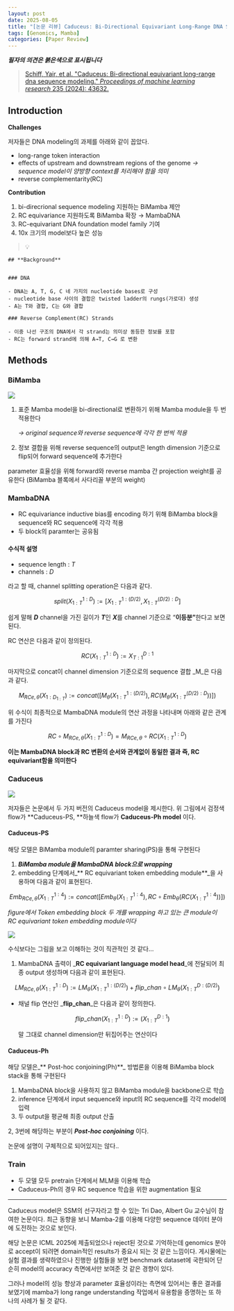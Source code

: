 ```yaml
---
layout: post
date: 2025-08-05
title: "[논문 리뷰] Caduceus: Bi-Directional Equivariant Long-Range DNA Sequence Modeling"
tags: [Genomics, Mamba]
categories: [Paper Review]
---
```


<span class="notion-red">_**필자의 의견은 붉은색으로 표시됩니다**_</span>


> [Schiff, Yair, et al. "Caduceus: Bi-directional equivariant long-range dna sequence modeling." ](https://pmc.ncbi.nlm.nih.gov/articles/PMC12189541/)[_Proceedings of machine learning research_](https://pmc.ncbi.nlm.nih.gov/articles/PMC12189541/)[ 235 (2024): 43632.](https://pmc.ncbi.nlm.nih.gov/articles/PMC12189541/)



## Introduction


**Challenges**


저자들은 DNA modeling의 과제를 아래와 같이 꼽았다.

- long-range token interaction
- effects of upstream and downstream regions of the genome 
_→ sequence model이 양방향 context를 처리해야 함을 의미_
- reverse complementarity(RC)

**Contribution**

1. bi-direcrional sequence modeling 지원하는 BiMamba 제안
1. RC equivariance 지원하도록 BiMamba 확장 → MambaDNA
1. RC-equivariant DNA foundation model family 기여
1. 10x 크기의 model보다 높은 성능

> 💡 


	## **Background**


	### DNA

	- DNA는 A, T, G, C 네 가지의 nucleotide bases로 구성
	- nucleotide base 사이의 결합은 twisted ladder의 rungs(가로대) 생성
	- A는 T와 결합, C는 G와 결합

	### Reverse Complement(RC) Strands

	- 이중 나선 구조의 DNA에서 각 strand는 의미상 동등한 정보를 포함
	- RC는 forward strand에 의해 A→T, C→G 로 변환


## Methods



### BiMamba


![](https://prod-files-secure.s3.us-west-2.amazonaws.com/542b861c-36a8-4051-84e5-8804b6728dba/2c247d59-7815-4980-99f0-8f0d21f445a7/image.png?X-Amz-Algorithm=AWS4-HMAC-SHA256&X-Amz-Content-Sha256=UNSIGNED-PAYLOAD&X-Amz-Credential=ASIAZI2LB4664F5SGWHK%2F20250922%2Fus-west-2%2Fs3%2Faws4_request&X-Amz-Date=20250922T004138Z&X-Amz-Expires=3600&X-Amz-Security-Token=IQoJb3JpZ2luX2VjEJn%2F%2F%2F%2F%2F%2F%2F%2F%2F%2FwEaCXVzLXdlc3QtMiJIMEYCIQDxU9FOxc9U2jGm62iKnhFGOaM7mN3To9J7zYzYtvROYwIhAI4SRdlUrxrT390PKqQ7GVdA7g6z%2Bto9L4ItcM7YaSvmKv8DCCIQABoMNjM3NDIzMTgzODA1IgxUxctLJ0kyiG2rGyoq3APeRkhxny5EVWAWQeAnjjxjXM8FdhUKFiT9bBUM%2Bk%2B5WWMgfLU5Fs8KHSEpRUjR5nEe92exduYZYQ6BfGL9oSuHHGWgRu2Yy8wGyxkSBJOdUuAbzatQI5aE4WBo16LrB9UvAMsSmJbHhMxe4L9RT7sXRnyShMB%2FiEuU0eQbyPrX4ZesHt7Xq0yRZIu9ic8c7eKJRlL895t5djrX6Q9rVIlHn51pHcKqAz09GU03gkIsoh2Ph0yay6c64DGnfjmGPYdACKju2ugUtWD8O9yQs7KG39PF42dc6%2FfaNiAVLUjqpYyzLUEVzCMLXqiO8W%2BFLSpfzskaldBqJucBY3BPYXiFyGRWVKv4YOti%2BqIPZVSMnHRuCmccqM9nucHmq0tbsqBQbpnipjWNtwudXD5TuOrn3QX8nlvWZrSCHK46cqd0WBmF7Lr%2BSPjZnk0NnPD%2F5L65b6rcBgLPDgIuRHG9Hmezgunx5z2iL%2BIC6afewX58%2BIllVzR1ca%2BJnn%2FYxFWiB%2F8W%2F%2FCWoWdRapu4YHqTmt3lqUiCdUwhbbUWs8BN29naAYV9xAu5W40967hfMwxMd5IqgYLeW29jjImpi75EZ%2BEhWJUnoGBvDvKkLg%2B%2BjAObCLGsZ94pv69ynOmFUTDsr8LGBjqkAWy%2FayfoqXP3Epb4f9HrZqTF8TB9lSU0FdhtX%2B8wu5IQY%2BYL%2FtDdLW%2FZ75V3XT8zIAsBViJZX5PhOUT7sz1T9ChQ13QS6Gv65EeiYzh4GJaxVd0gEXysEuSEYud%2BGExGrv8I3kv2Nnk%2BwunTQ4J53uQ9ATr6M6An6yVsGWw%2BEI1xBcBg8ku1%2ByL5WhZ8UCHuokQwQAZqr28dVNp9aQxv%2FlM23Vzw&X-Amz-Signature=cfb3f46eaac663cce6b078575bcd528fba9671f809ed0e7930899752edf64f9d&X-Amz-SignedHeaders=host&x-amz-checksum-mode=ENABLED&x-id=GetObject)

1. 표준 Mamba model을 bi-directional로 변환하기 위해 Mamba module을 두 번 적용한다

	_→ original sequence와 reverse sequence에 각각 한 번씩 적용_

1. 정보 결합을 위해 reverse sequence의 output은 length dimension 기준으로 flip되어 forward sequence에 추가한다

parameter 효율성을 위해 forward와 reverse mamba 간 projection weight를 공유한다 (BiMamba 블록에서 사다리꼴 부분의 weight)



### MambaDNA

- RC equivariance inductive bias를 encoding 하기 위해 BiMamba block을 sequence와 RC sequence에 각각 적용
- 두 block의 paramter는 공유됨


#### 수식적 설명

- sequence length : _T_
- channels : _D_

라고 할 때,  channel splitting operation은 다음과 같다.


$$
split(X^{1:D}_{1:T}):=[X^{1:(D/2)}_{1:T},X^{(D/2):D}_{1:T}]
$$


<span class="notion-red">쉽게 말해 </span><span class="notion-red">_**D**_</span><span class="notion-red"> channel을 가진 길이가 </span><span class="notion-red">_**T**_</span><span class="notion-red">인 </span><span class="notion-red">_**X**_</span><span class="notion-red">를 channel 기준으로 “</span><span class="notion-red">**이등분”**</span><span class="notion-red">한다고 보면 된다.</span>


RC 연산은 다음과 같이 정의된다.


$$
RC(X^{1:D}_{1:T}):=X^{D:1}_{T:1}
$$


마지막으로 concat이 channel dimension 기준으로의 sequence 결합 _M_은 다음과 같다.


$$
M_{RCe,\theta}(X_{1:D_{1:T}}):=concat([M_{\theta}(X^{1:(D/2)}_{1:T}),RC(M_{\theta}(X^{(D/2):D}_{1:T}))])
$$


위 수식이 최종적으로 MambaDNA module의 연산 과정을 나타내며 아래와 같은 관계를 가진다


$$
RC\circ M_{RCe,\theta}(X^{1:D}_{1:T}) = M_{RCe,\theta} \circ RC(X^{1:D}_{1:T})
$$


**이는 MambaDNA block과 RC 변환의 순서와 관계없이 동일한 결과 즉, RC equivariant함을 의미한다**



### Caduceus


![](https://prod-files-secure.s3.us-west-2.amazonaws.com/542b861c-36a8-4051-84e5-8804b6728dba/f94a60d7-8145-473b-aef9-7c68d3ec604a/image.png?X-Amz-Algorithm=AWS4-HMAC-SHA256&X-Amz-Content-Sha256=UNSIGNED-PAYLOAD&X-Amz-Credential=ASIAZI2LB4664F5SGWHK%2F20250922%2Fus-west-2%2Fs3%2Faws4_request&X-Amz-Date=20250922T004138Z&X-Amz-Expires=3600&X-Amz-Security-Token=IQoJb3JpZ2luX2VjEJn%2F%2F%2F%2F%2F%2F%2F%2F%2F%2FwEaCXVzLXdlc3QtMiJIMEYCIQDxU9FOxc9U2jGm62iKnhFGOaM7mN3To9J7zYzYtvROYwIhAI4SRdlUrxrT390PKqQ7GVdA7g6z%2Bto9L4ItcM7YaSvmKv8DCCIQABoMNjM3NDIzMTgzODA1IgxUxctLJ0kyiG2rGyoq3APeRkhxny5EVWAWQeAnjjxjXM8FdhUKFiT9bBUM%2Bk%2B5WWMgfLU5Fs8KHSEpRUjR5nEe92exduYZYQ6BfGL9oSuHHGWgRu2Yy8wGyxkSBJOdUuAbzatQI5aE4WBo16LrB9UvAMsSmJbHhMxe4L9RT7sXRnyShMB%2FiEuU0eQbyPrX4ZesHt7Xq0yRZIu9ic8c7eKJRlL895t5djrX6Q9rVIlHn51pHcKqAz09GU03gkIsoh2Ph0yay6c64DGnfjmGPYdACKju2ugUtWD8O9yQs7KG39PF42dc6%2FfaNiAVLUjqpYyzLUEVzCMLXqiO8W%2BFLSpfzskaldBqJucBY3BPYXiFyGRWVKv4YOti%2BqIPZVSMnHRuCmccqM9nucHmq0tbsqBQbpnipjWNtwudXD5TuOrn3QX8nlvWZrSCHK46cqd0WBmF7Lr%2BSPjZnk0NnPD%2F5L65b6rcBgLPDgIuRHG9Hmezgunx5z2iL%2BIC6afewX58%2BIllVzR1ca%2BJnn%2FYxFWiB%2F8W%2F%2FCWoWdRapu4YHqTmt3lqUiCdUwhbbUWs8BN29naAYV9xAu5W40967hfMwxMd5IqgYLeW29jjImpi75EZ%2BEhWJUnoGBvDvKkLg%2B%2BjAObCLGsZ94pv69ynOmFUTDsr8LGBjqkAWy%2FayfoqXP3Epb4f9HrZqTF8TB9lSU0FdhtX%2B8wu5IQY%2BYL%2FtDdLW%2FZ75V3XT8zIAsBViJZX5PhOUT7sz1T9ChQ13QS6Gv65EeiYzh4GJaxVd0gEXysEuSEYud%2BGExGrv8I3kv2Nnk%2BwunTQ4J53uQ9ATr6M6An6yVsGWw%2BEI1xBcBg8ku1%2ByL5WhZ8UCHuokQwQAZqr28dVNp9aQxv%2FlM23Vzw&X-Amz-Signature=58e11fff1a96198efbd7c5514339df6452a61ec2a06a30f8745164f413759450&X-Amz-SignedHeaders=host&x-amz-checksum-mode=ENABLED&x-id=GetObject)


저자들은 논문에서 두 가지 버전의 Caduceus model을 제시한다. 위 그림에서 검정색 flow가 **Caduceus-PS, **하늘색 flow가 **Caduceus-Ph model** 이다.



#### Caduceus-PS


해당 모델은 BiMamba module의 paramter sharing(PS)을 통해 구현된다

1. _**BiMamba module을 MambaDNA block으로 wrapping**_
1. embedding 단계에서_** RC equivariant token embedding module**_을 사용하며 다음과 같이 표현된다.

$$
Emb_{RCe,\theta}(X^{1:4}_{1:T}):=concat([Emb_{\theta}(X^{1:4}_{1:T}),RC \circ Emb_{\theta}(RC(X^{1:4}_{1:T}))])
$$


_figure에서 Token embedding block 두 개를 wrapping 하고 있는 큰 module이 RC equivariant token embedding module이다_


![](https://prod-files-secure.s3.us-west-2.amazonaws.com/542b861c-36a8-4051-84e5-8804b6728dba/b175e4da-71eb-4e91-8c23-a06dabe673c9/image.png?X-Amz-Algorithm=AWS4-HMAC-SHA256&X-Amz-Content-Sha256=UNSIGNED-PAYLOAD&X-Amz-Credential=ASIAZI2LB4664F5SGWHK%2F20250922%2Fus-west-2%2Fs3%2Faws4_request&X-Amz-Date=20250922T004138Z&X-Amz-Expires=3600&X-Amz-Security-Token=IQoJb3JpZ2luX2VjEJn%2F%2F%2F%2F%2F%2F%2F%2F%2F%2FwEaCXVzLXdlc3QtMiJIMEYCIQDxU9FOxc9U2jGm62iKnhFGOaM7mN3To9J7zYzYtvROYwIhAI4SRdlUrxrT390PKqQ7GVdA7g6z%2Bto9L4ItcM7YaSvmKv8DCCIQABoMNjM3NDIzMTgzODA1IgxUxctLJ0kyiG2rGyoq3APeRkhxny5EVWAWQeAnjjxjXM8FdhUKFiT9bBUM%2Bk%2B5WWMgfLU5Fs8KHSEpRUjR5nEe92exduYZYQ6BfGL9oSuHHGWgRu2Yy8wGyxkSBJOdUuAbzatQI5aE4WBo16LrB9UvAMsSmJbHhMxe4L9RT7sXRnyShMB%2FiEuU0eQbyPrX4ZesHt7Xq0yRZIu9ic8c7eKJRlL895t5djrX6Q9rVIlHn51pHcKqAz09GU03gkIsoh2Ph0yay6c64DGnfjmGPYdACKju2ugUtWD8O9yQs7KG39PF42dc6%2FfaNiAVLUjqpYyzLUEVzCMLXqiO8W%2BFLSpfzskaldBqJucBY3BPYXiFyGRWVKv4YOti%2BqIPZVSMnHRuCmccqM9nucHmq0tbsqBQbpnipjWNtwudXD5TuOrn3QX8nlvWZrSCHK46cqd0WBmF7Lr%2BSPjZnk0NnPD%2F5L65b6rcBgLPDgIuRHG9Hmezgunx5z2iL%2BIC6afewX58%2BIllVzR1ca%2BJnn%2FYxFWiB%2F8W%2F%2FCWoWdRapu4YHqTmt3lqUiCdUwhbbUWs8BN29naAYV9xAu5W40967hfMwxMd5IqgYLeW29jjImpi75EZ%2BEhWJUnoGBvDvKkLg%2B%2BjAObCLGsZ94pv69ynOmFUTDsr8LGBjqkAWy%2FayfoqXP3Epb4f9HrZqTF8TB9lSU0FdhtX%2B8wu5IQY%2BYL%2FtDdLW%2FZ75V3XT8zIAsBViJZX5PhOUT7sz1T9ChQ13QS6Gv65EeiYzh4GJaxVd0gEXysEuSEYud%2BGExGrv8I3kv2Nnk%2BwunTQ4J53uQ9ATr6M6An6yVsGWw%2BEI1xBcBg8ku1%2ByL5WhZ8UCHuokQwQAZqr28dVNp9aQxv%2FlM23Vzw&X-Amz-Signature=9d6bc68b6f561ac34f79dca779cb9d4faf82f4f091bb7464bdfd150e479c1c0c&X-Amz-SignedHeaders=host&x-amz-checksum-mode=ENABLED&x-id=GetObject)


<span class="notion-red">수식보다는 그림을 보고 이해하는 것이 직관적인 것 같다…</span>

1. MambaDNA 출력이 _**RC equivariant language model head**_에 전달되어 최종 output 생성하며 다음과 같이 표현된다.

$$
LM_{RCe,\theta}(X^{1:D}_{1:T}):= LM_{\theta}(X^{1:(D/2)}_{1:T})+flip\_chan\circ LM_{\theta}(X^{D:(D/2)}_{1:T})
$$

- 채널 flip 연산인 _**flip\_chan**_은 다음과 같이 정의한다.

	$$
	flip\_chan(X^{1:D}_{1:T}):=(X^{D:1}_{1:T})
	$$


	말 그대로 channel dimension만 뒤집어주는 연산이다



#### Caduceus-Ph


해당 모델은_** Post-hoc conjoining(Ph)**_ 방법론을 이용해 BiMamba block stack을 통해 구현된다

1. MambaDNA block을 사용하지 않고 BiMamba module을 backbone으로 학습
1. inference 단계에서 input sequence와 input의 RC sequence를 각각 model에 입력
1. 두 output을 평균해 최종 output 산출

2, 3번에 해당하는 부분이 _**Post-hoc conjoining**_ 이다.


<span class="notion-red">논문에 설명이 구체적으로 되어있지는 않다..</span>



### Train

- 두 모델 모두 pretrain 단계에서 MLM을 이용해 학습
- Caduceus-Ph의 경우 RC sequence 학습을 위한 augmentation 필요

---


<span class="notion-red">Caduceus model은 SSM의 선구자라고 할 수 있는 Tri Dao, Albert Gu 교수님이 참여한 논문이다. 최근 동향을 보니 Mamba-2를 이용해 다양한 sequence 데이터 분야에 도전하는 것으로 보인다.</span>


<span class="notion-red">해당 논문은 ICML 2025에 제출되었으나 reject된 것으로 기억하는데 genomics 분야로 accept이 되려면 domain적인 results가 중요시 되는 것 같은 느낌이다. 게시물에는 실험 결과를 생략하였으나 진행한 실험들을 보면 benchmark dataset에 국한되어 단순히 model의 accuracy 측면에서만 보여준 것 같은 경향이 있다.</span>


<span class="notion-red">그러나 model의 성능 향상과 parameter 효율성이라는 측면에 있어서는 좋은 결과를 보였기에 mamba가 long range understanding 작업에서 유용함을 증명하는 또 하나의 사례가 될 것 같다.</span>

